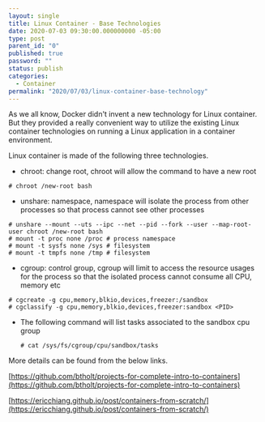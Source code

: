```yaml
---
layout: single
title: Linux Container - Base Technologies
date: 2020-07-03 09:30:00.000000000 -05:00
type: post
parent_id: "0"
published: true
password: ""
status: publish
categories:
  - Container
permalink: "2020/07/03/linux-container-base-technology"
---
```


As we all know, Docker didn't invent a new technology for Linux container. But they provided a really convenient way to utilize the existing Linux container technologies on running a Linux application in a container environment.

Linux container is made of the following three technologies.

- chroot: change root, chroot will allow the command to have a new root

```
# chroot /new-root bash
```

- unshare: namespace, namespace will isolate the process from other processes so that process cannot see other processes

```
# unshare --mount --uts --ipc --net --pid --fork --user --map-root-user chroot /new-root bash
# mount -t proc none /proc # process namespace
# mount -t sysfs none /sys # filesystem
# mount -t tmpfs none /tmp # filesystem
```

- cgroup: control group, cgroup will limit to access the resource usages for the process so that the isolated process cannot consume all CPU, memory etc

```
# cgcreate -g cpu,memory,blkio,devices,freezer:/sandbox
# cgclassify -g cpu,memory,blkio,devices,freezer:sandbox <PID>
```

- The following command will list tasks associated to the sandbox cpu group

  ```
  # cat /sys/fs/cgroup/cpu/sandbox/tasks
  ```

More details can be found from the below links.

[https://github.com/btholt/projects-for-complete-intro-to-containers](https://github.com/btholt/projects-for-complete-intro-to-containers)

[https://ericchiang.github.io/post/containers-from-scratch/](https://ericchiang.github.io/post/containers-from-scratch/)
